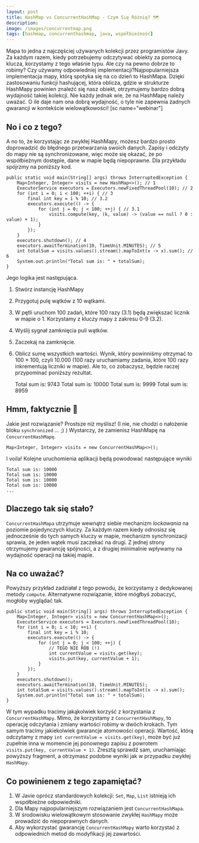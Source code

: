 ```yaml
---
layout: post
title: HashMap vs ConcurrentHashMap - Czym Się Różnią? 🗺
description: 
image: /images/concurrentmap.png
tags: [hashmap, concurrenthashmap, java, współbieżność]
---
```


Mapa to jedna z najczęściej używanych kolekcji przez programistów Javy. Za każdym razem, kiedy potrzebujemy odczytywać obiekty za pomocą klucza, korzystamy z tego właśnie typu. Ale czy na pewno dobrze to robimy? Czy używamy odpowiedniej implementacji?Najpopularniejsza implementacja mapy, którą spotyka się na co dzień to HashMapa. Dzięki zastosowaniu funkcji hashującej, która oblicza, gdzie w strukturze HashMapy powinien znaleźć się nasz obiekt, otrzymujemy bardzo dobrą wydajność takiej kolekcji. Nie każdy jednak wie, że na HashMapę należy uważać. O ile daje nam ona dobrą wydajność, o tyle nie zapewnia żadnych gwarancji w kontekście wielowątkowości! [sc name="webinar"]

## No i co z tego?
A no to, że korzystając ze zwykłej HashMapy, możesz bardzo prosto doprowadzić do błędnego przetwarzania swoich danych. Zapisy i odczyty do mapy nie są synchronizowane, więc może się okazać, że po współbieżnym dostępie, dane w mapie będą niepoprawne. Dla przykładu spójrzmy na poniższy kod.

    public static void main(String[] args) throws InterruptedException {
        Map<Integer, Integer> visits = new HashMap<>(); // 1
        ExecutorService executors = Executors.newFixedThreadPool(10); // 2
        for (int i = 0; i < 100; ++i) { // 3
            final int key = i % 10; // 3.2
            executors.execute(() -> {
                for (int j = 0; j < 100; ++j) { // 3.1
                    visits.compute(key, (k, value) -> (value == null ? 0 : value) + 1);
                }
            });
        }
        executors.shutdown(); // 4
        executors.awaitTermination(10, TimeUnit.MINUTES); // 5
        int totalSum = visits.values().stream().mapToInt(x -> x).sum(); // 6
        System.out.println("Total sum is: " + totalSum);
    }

Jego logika jest następująca.
1. Stwórz instancję HashMapy
2. Przygotuj pulę wątków z 10 wątkami.
3. W pętli uruchom 100 zadań, które 100 razy (3.1) będą zwiększać licznik w mapie o 1. Korzystamy z kluczy mapy z zakresu 0-9 (3.2).
4. Wyślij sygnał zamknięcia puli wątków.
5. Zaczekaj na zamknięcie.
6. Oblicz sumę wszystkich wartości.
Wynik, który powinniśmy otrzymać to 100 \* 100, czyli 10.000 (100 razy uruchamiamy zadania, które 100 razy inkrementują liczniki w mapie). Ale to, co zobaczysz, będzie raczej przypominać poniższy rezultat.

    Total sum is: 9743
    Total sum is: 10000
    Total sum is: 9999
    Total sum is: 8959

## Hmm, faktycznie 🤔
Jakie jest rozwiązanie? Prostsze niż myślisz! (I nie, nie chodzi o nałożenie bloku `synchronized` ... ;) ) Wystarczy, że zamienisz HashMapę na `ConcurrentHashMapę`.

    Map<Integer, Integer> visits = new ConcurrentHashMap<>();

I voila! Kolejne uruchomienia aplikacji będą powodować następujące wyniki

    Total sum is: 10000
    Total sum is: 10000
    Total sum is: 10000
    Total sum is: 10000
    ...

## Dlaczego tak się stało?
`ConcurrentHashMapa` utrzymuje wewnątrz siebie mechanizm _lockowania_ na poziomie pojedynczych kluczy. Za każdym razem kiedy odnosisz się jednocześnie do tych samych kluczy w mapie, mechanizm synchronizacji sprawia, że jeden wątek musi zaczekać na drugi. Z jednej strony otrzymujemy gwarancję spójności, a z drugiej minimalnie wpływamy na wydajność operacji na takiej mapie.
## Na co uważać?
Powyższy przykład zadziałał z tego powodu, że korzystamy z dedykowanej metody `compute`. Alternatywne rozwiązanie, które mógłbyś zobaczyć, mogłoby wyglądać tak.

    public static void main(String[] args) throws InterruptedException {
        Map<Integer, Integer> visits = new ConcurrentHashMap<>(); 
        ExecutorService executors = Executors.newFixedThreadPool(10); 
        for (int i = 0; i < 10; ++i) {  
            final int key = i % 10;
            executors.execute(() -> {
                for (int j = 0; j < 100; ++j) {  
                    // TEGO NIE RÓB (!)
                    int currentValue = visits.get(key);
                    visits.put(key, currentValue + 1);
                }
            });
        }
        executors.shutdown();  
        executors.awaitTermination(10, TimeUnit.MINUTES); 
        int totalSum = visits.values().stream().mapToInt(x -> x).sum();  
        System.out.println("Total sum is: " + totalSum);
    }

W tym wypadku tracimy jakąkolwiek korzyść z korzystania z `ConcurrentHashMapy`. Mimo, że korzystamy z `ConcurrentHashMapy`, to operację odczytania i zmiany wartości robimy w dwóch krokach. Tym samym tracimy jakiekolwiek gwarancje atomowości operacji. Wartość, którą odczytamy z mapy `int currentValue = visits.get(key)`, może być już zupełnie inna w momencie jej ponownego zapisu z powrotem `visits.put(key, currentValue + 1)`. Zresztą sprawdź sam, uruchamiając powyższy fragment, a otrzymasz podobne wyniki jak w przypadku zwykłej `HashMapy`.
## Co powinienem z tego zapamiętać?

1. W Javie oprócz standardowych kolekcji: `Set`, `Map`, `List` istnieją ich współbieżne odpowiedniki.
2. Dla Mapy najpopularniejszym rozwiązaniem jest `ConcurrentHashMapa`.
3. W środowisku wielowątkowym stosowanie zwykłej `HashMapy` może prowadzić do niepoprawnych danych.
4. Aby wykorzystać gwarancję `ConcurrentHashMapy` warto korzystać z odpowiednich metod do modyfikacji jej zawartości.

